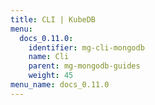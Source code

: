 ```yaml
---
title: CLI | KubeDB
menu:
  docs_0.11.0:
    identifier: mg-cli-mongodb
    name: Cli
    parent: mg-mongodb-guides
    weight: 45
menu_name: docs_0.11.0
---
```

